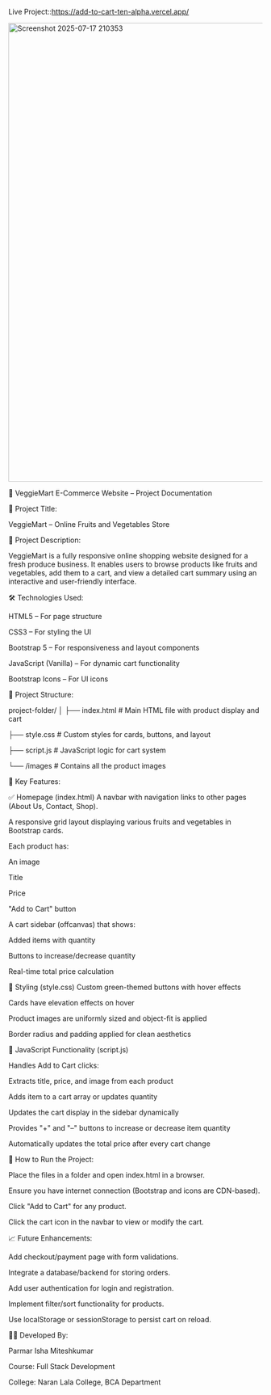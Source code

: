 Live Project::https://add-to-cart-ten-alpha.vercel.app/


<img width="1919" height="908" alt="Screenshot 2025-07-17 210353" src="https://github.com/user-attachments/assets/cb7094c2-5e63-4e74-8a5e-8fd9bf854762" />


🛒 VeggieMart E-Commerce Website – Project Documentation


📌 Project Title:

VeggieMart – Online Fruits and Vegetables Store

📄 Project Description:


VeggieMart is a fully responsive online shopping website designed for a fresh produce business. It enables users to browse products like fruits and vegetables, add them to a cart, and view a detailed cart summary using an interactive and user-friendly interface.

🛠️ Technologies Used:

HTML5 – For page structure

CSS3 – For styling the UI

Bootstrap 5 – For responsiveness and layout components

JavaScript (Vanilla) – For dynamic cart functionality

Bootstrap Icons – For UI icons

📂 Project Structure:

project-folder/
│
├── index.html               # Main HTML file with product display and cart

├── style.css                # Custom styles for cards, buttons, and layout

├── script.js                # JavaScript logic for cart system

└── /images                  # Contains all the product images

🔎 Key Features:

✅ Homepage (index.html)
A navbar with navigation links to other pages (About Us, Contact, Shop).

A responsive grid layout displaying various fruits and vegetables in Bootstrap cards.

Each product has:

An image

Title

Price

"Add to Cart" button

A cart sidebar (offcanvas) that shows:

Added items with quantity

Buttons to increase/decrease quantity

Real-time total price calculation

🎨 Styling (style.css)
Custom green-themed buttons with hover effects

Cards have elevation effects on hover

Product images are uniformly sized and object-fit is applied

Border radius and padding applied for clean aesthetics

🧠 JavaScript Functionality (script.js)

Handles Add to Cart clicks:

Extracts title, price, and image from each product

Adds item to a cart array or updates quantity

Updates the cart display in the sidebar dynamically

Provides "+" and "–" buttons to increase or decrease item quantity

Automatically updates the total price after every cart change

🧪 How to Run the Project:

Place the files in a folder and open index.html in a browser.

Ensure you have internet connection (Bootstrap and icons are CDN-based).

Click "Add to Cart" for any product.

Click the cart icon in the navbar to view or modify the cart.

📈 Future Enhancements:

Add checkout/payment page with form validations.

Integrate a database/backend for storing orders.

Add user authentication for login and registration.

Implement filter/sort functionality for products.

Use localStorage or sessionStorage to persist cart on reload.

👨‍💻 Developed By:

Parmar Isha Miteshkumar

Course: Full Stack Development

College: Naran Lala College, BCA Department

